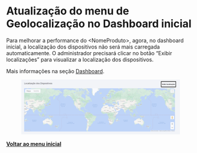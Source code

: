 # Atualização do menu de Geolocalização no Dashboard inicial

Para melhorar a performance do \<NomeProduto>, agora, no dashboard inicial, a localização dos dispositivos não será mais carregada automaticamente. O administrador precisará clicar no botão “Exibir localizações” para visualizar a localização dos dispositivos.

Mais informações na seção [Dashboard](../../portal/dashboard.md).

<figure><img src="../../../.gitbook/assets/image (335).png" alt=""><figcaption></figcaption></figure>

[**Voltar ao menu inicial**](./)
